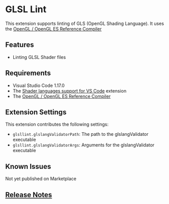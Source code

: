 # GLSL Lint
This extension supports linting of GLS (OpenGL Shading Language).
It uses the [OpenGL / OpenGL ES Reference Compiler](https://www.khronos.org/opengles/sdk/tools/Reference-Compiler/)

## Features
- Linting GLSL Shader files

## Requirements
- Visual Studio Code 1.17.0
- The [Shader languages support for VS Code](https://marketplace.visualstudio.com/items?itemName=slevesque.shader) extension
- The [OpenGL / OpenGL ES Reference Compiler](https://www.khronos.org/opengles/sdk/tools/Reference-Compiler/)

## Extension Settings
This extension contributes the following settings:

* `glsllint.glslangValidatorPath`: The path to the glslangValidator executable
* `glsllint.glslangValidatorArgs`: Arguments for the glslangValidator executable

## Known Issues
Not yet published on Marketplace

## [Release Notes](CHANGELOG.md)


